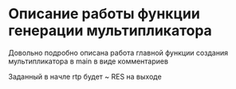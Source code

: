 # Описание работы функции генерации мультипликатора

Довольно подробно описана работа главной функции создания мультипликатора в main в виде комментариев

Заданный в начле rtp будет ~ RES на выходе 
